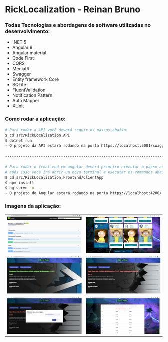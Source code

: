 # RickLocalization - Reinan Bruno

### Todas Tecnologias e abordagens de software utilizadas no desenvolvimento:
- .NET 5
- Angular 9
- Angular material
- Code First
- CQRS
- MediatR
- Swagger
- Entity framework Core
- SQLite
- FluentValidation
- Notification Pattern
- Auto Mapper
- XUnit

### Como rodar a aplicação:

```bash
# Para rodar a API você deverá seguir os passos abaixo:
$ cd src/RickLocalization.API
$ dotnet run
- O projeto da API estará rodando na porta https://localhost:5001/swagger

---------------------------------------------------------------------------------

# Para rodar o front-end em angular deverá primeiro executar o passo acima da API
# após isso você irá abrir um novo terminal e executar os comandos abaixo:
$ cd src/RickLocalization.FrontEnd/ClientApp
$ npm install
$ ng serve -o
- O projeto do Angular estará rodando na porta https://localhost:4200/

```

### Imagens da aplicação:

<table>
  <tr>
    <td valign="top"><img src="https://github.com/reinanbruno/ricklocalization/blob/master/images/imagem_backend_1.png"/></td>
    <td valign="top"><img src="https://github.com/reinanbruno/ricklocalization/blob/master/images/imagem_frontend_1.png"/></td>
  </tr>
  <tr>
    <td valign="top"><img src="https://github.com/reinanbruno/ricklocalization/blob/master/images/imagem_frontend_2.png"/></td>
    <td valign="top"><img src="https://github.com/reinanbruno/ricklocalization/blob/master/images/imagem_frontend_3.png"/></td>
  </tr>
  <tr>
    <td valign="top"><img src="https://github.com/reinanbruno/ricklocalization/blob/master/images/imagem_frontend_4.png"/></td>
    <td valign="top"><img src="https://github.com/reinanbruno/ricklocalization/blob/master/images/imagem_frontend_5.png"/></td>
  </tr>
</table>
